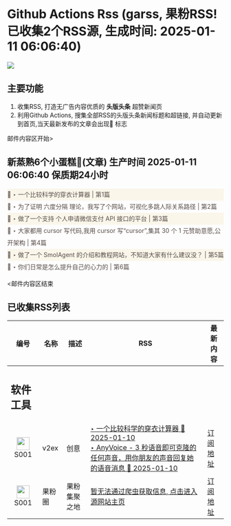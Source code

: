 # Github Actions Rss (garss, 果粉RSS! 已收集2个RSS源, 生成时间: 2025-01-11 06:06:40)

![](https://cdn.jsdelivr.net/gh/xinkeji/garss/_media/ga-rss.png)



## 主要功能
1. 收集RSS, 打造无广告内容优质的 **头版头条** 超赞新闻页
2. 利用Github Actions, 搜集全部RSS的头版头条新闻标题和超链接, 并自动更新到首页,当天最新发布的文章会出现🌈 标志

邮件内容区开始>
<h2>新蒸熟6个小蛋糕🍰(文章) 生产时间 2025-01-11 06:06:40 保质期24小时</h2>

<div style='line-height:3;background-color:#FAF6EA;' ><a href='https://www.v2ex.com/t/1104272#reply3' style="line-height:2;text-decoration:none;display:block;color:#584D49;">🌈 ‣ 一个比较科学的穿衣计算器 | 第1篇</a></div><div style='line-height:3;' ><a href='https://www.v2ex.com/t/1104215#reply2' style="line-height:2;text-decoration:none;display:block;color:#584D49;">🌈 ‣ 为了证明 六度分隔 理论，我写了个网站，可视化多跳人际关系路径 | 第2篇</a></div><div style='line-height:3;background-color:#FAF6EA;' ><a href='https://www.v2ex.com/t/1104223#reply2' style="line-height:2;text-decoration:none;display:block;color:#584D49;">🌈 ‣ 做了一个支持 个人申请微信支付 API 接口的平台 | 第3篇</a></div><div style='line-height:3;' ><a href='https://www.v2ex.com/t/1104167#reply0' style="line-height:2;text-decoration:none;display:block;color:#584D49;">🌈 ‣ 大家都用 cursor 写代码,我用 cursor 写“cursor”,集其 30 个 1 元赞助意愿,公开架构 | 第4篇</a></div><div style='line-height:3;background-color:#FAF6EA;' ><a href='https://www.v2ex.com/t/1104292#reply0' style="line-height:2;text-decoration:none;display:block;color:#584D49;">🌈 ‣ 做了一个 SmolAgent 的介绍和教程网站，不知道大家有什么建议没？ | 第5篇</a></div><div style='line-height:3;' ><a href='https://www.v2ex.com/t/1104269#reply0' style="line-height:2;text-decoration:none;display:block;color:#584D49;">🌈 ‣ 你们日常是怎么提升自己的心力的 | 第6篇</a></div>

<邮件内容区结束

## 已收集RSS列表

| 编号 | 名称 | 描述 | RSS | 最新内容 |
| --- | --- | --- | --- | --- |
| <h2 id="软件工具">软件工具</h2> |  |   |  |  |
| <div id="S001" style="text-align: center;"><img src="https://cdn.jsdelivr.net/gh/zhaoolee/garss/_media/favicon/S001.png" width="30px" style="width:30px;height: auto;"/><br><span>S001</span></div> | v2ex | 创意 | [‣ 一个比较科学的穿衣计算器 🌈 2025-01-10](https://www.v2ex.com/t/1104272#reply3)<br/>[‣ AnyVoice - 3 秒语音即可克隆的任何声音，用你朋友的声音回复她的语音消息 🌈 2025-01-10](https://www.v2ex.com/t/1103869#reply80) | [订阅地址](https://www.v2ex.com/feed/tab/creative.xml) |
| <div id="S001" style="text-align: center;"><img src="https://cdn.jsdelivr.net/gh/zhaoolee/garss/_media/favicon/S001.png" width="30px" style="width:30px;height: auto;"/><br><span>S001</span></div> | 果粉圈 | 果粉集聚之地 | [暂无法通过爬虫获取信息, 点击进入源网站主页](https://g0f.cn) | [订阅地址](https://g0f.cn/rss.xml) |




